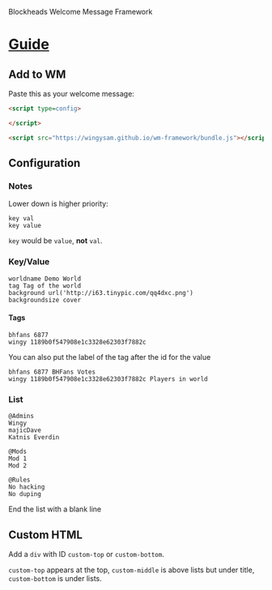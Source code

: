 Blockheads Welcome Message Framework
# [Guide](guide)

## Add to WM
Paste this as your welcome message:
```html
<script type=config>

</script>

<script src="https://wingysam.github.io/wm-framework/bundle.js"></script>
```

## Configuration
### Notes
Lower down is higher priority:
```
key val
key value
```
`key` would be `value`, **not** `val`.

### Key/Value
```
worldname Demo World
tag Tag of the world
background url('http://i63.tinypic.com/qq4dxc.png')
backgroundsize cover
```
#### Tags
```
bhfans 6877
wingy 1189b0f547908e1c3328e62303f7882c
```
You can also put the label of the tag after the id for the value
```
bhfans 6877 BHFans Votes
wingy 1189b0f547908e1c3328e62303f7882c Players in world
```

### List
```
@Admins
Wingy
majicDave
Katnis Everdin

@Mods
Mod 1
Mod 2

@Rules
No hacking
No duping
```
End the list with a blank line

## Custom HTML
Add a `div` with ID `custom-top` or `custom-bottom`.

`custom-top` appears at the top, `custom-middle` is above lists but under title, `custom-bottom` is under lists.